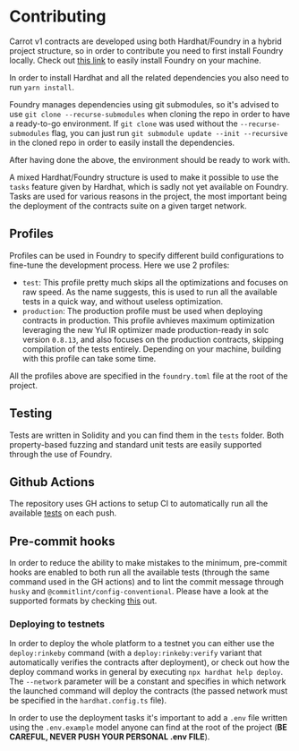 # Contributing

Carrot v1 contracts are developed using both Hardhat/Foundry in a hybrid project
structure, so in order to contribute you need to first install Foundry locally.
Check out [this link](https://getfoundry.sh/) to easily install Foundry on your
machine.

In order to install Hardhat and all the related dependencies you also need to
run `yarn install`.

Foundry manages dependencies using git submodules, so it's advised to use
`git clone --recurse-submodules` when cloning the repo in order to have a
ready-to-go environment. If `git clone` was used without the
`--recurse-submodules` flag, you can just run
`git submodule update --init --recursive` in the cloned repo in order to easily
install the dependencies.

After having done the above, the environment should be ready to work with.

A mixed Hardhat/Foundry structure is used to make it possible to use the `tasks`
feature given by Hardhat, which is sadly not yet available on Foundry. Tasks are
used for various reasons in the project, the most important being the deployment
of the contracts suite on a given target network.

## Profiles

Profiles can be used in Foundry to specify different build configurations to
fine-tune the development process. Here we use 2 profiles:

- `test`: This profile pretty much skips all the optimizations and focuses on
  raw speed. As the name suggests, this is used to run all the available tests
  in a quick way, and without useless optimization.
- `production`: The production profile must be used when deploying contracts in
  production. This profile avhieves maximum optimization leveraging the new Yul
  IR optimizer made production-ready in solc version `0.8.13`, and also focuses
  on the production contracts, skipping compilation of the tests entirely.
  Depending on your machine, building with this profile can take some time.

All the profiles above are specified in the `foundry.toml` file at the root of
the project.

## Testing

Tests are written in Solidity and you can find them in the `tests` folder. Both
property-based fuzzing and standard unit tests are easily supported through the
use of Foundry.

## Github Actions

The repository uses GH actions to setup CI to automatically run all the
available
[tests](https://github.com/carrot-kpi/contracts/blob/feature/v1-no-automation/.github/workflows/ci.yaml)
on each push.

## Pre-commit hooks

In order to reduce the ability to make mistakes to the minimum, pre-commit hooks
are enabled to both run all the available tests (through the same command used
in the GH actions) and to lint the commit message through `husky` and
`@commitlint/config-conventional`. Please have a look at the supported formats
by checking
[this](https://github.com/conventional-changelog/commitlint/tree/master/@commitlint/config-conventional)
out.

### Deploying to testnets

In order to deploy the whole platform to a testnet you can either use the
`deploy:rinkeby` command (with a `deploy:rinkeby:verify` variant that
automatically verifies the contracts after deployment), or check out how the
deploy command works in general by executing `npx hardhat help deploy`. The
`--network` parameter will be a constant and specifies in which network the
launched command will deploy the contracts (the passed network must be specified
in the `hardhat.config.ts` file).

In order to use the deployment tasks it's important to add a `.env` file written
using the `.env.example` model anyone can find at the root of the project (**BE
CAREFUL, NEVER PUSH YOUR PERSONAL .env FILE**).
